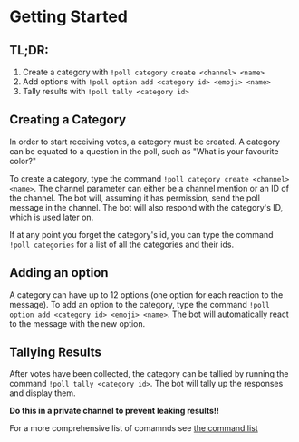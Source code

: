 # Getting Started

## TL;DR:

1. Create a category with `!poll category create <channel> <name>`
2. Add options with `!poll option add <category id> <emoji> <name>`
3. Tally results with `!poll tally <category id>`

## Creating a Category

In order to start receiving votes, a category must be created. A category can be equated to a question in the poll, such as "What is your favourite color?"

To create a category, type the command `!poll category create <channel> <name>`. The channel parameter can either be a channel mention or an ID of the channel. The bot will, assuming it has permission, send the poll message in the channel. The bot will also respond with the category's ID, which is used later on.

If at any point you forget the category's id, you can type the command `!poll categories` for a list of all the categories and their ids.

## Adding an option

A category can have up to 12 options (one option for each reaction to the message). To add an option to the category, type the command `!poll option add <category id> <emoji> <name>`. The bot will automatically react to the message with the new option.

## Tallying Results

After votes have been collected, the category can be tallied by running the command `!poll tally <category id>`. The bot will tally up the responses and display them.

**Do this in a private channel to prevent leaking results!!**

For a more comprehensive list of comamnds see [the command list](command_reference.md)